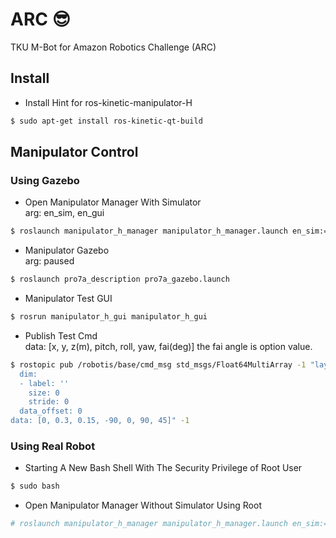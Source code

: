 # ARC :sunglasses:
TKU M-Bot for Amazon Robotics Challenge (ARC)


## Install

* Install Hint for ros-kinetic-manipulator-H
```bash
$ sudo apt-get install ros-kinetic-qt-build
```


## Manipulator Control

### Using Gazebo
    
* Open Manipulator Manager With Simulator   
    arg: en_sim, en_gui

```bash
$ roslaunch manipulator_h_manager manipulator_h_manager.launch en_sim:=true
```

* Manipulator Gazebo    
    arg: paused
    
```bash
$ roslaunch pro7a_description pro7a_gazebo.launch
```

* Manipulator Test GUI
```bash
$ rosrun manipulator_h_gui manipulator_h_gui
```

* Publish Test Cmd    
    data: [x, y, z(m), pitch, roll, yaw, fai(deg)]
    the fai angle is option value.

```bash
$ rostopic pub /robotis/base/cmd_msg std_msgs/Float64MultiArray -1 "layout:
  dim:
  - label: ''
    size: 0
    stride: 0
  data_offset: 0
data: [0, 0.3, 0.15, -90, 0, 90, 45]" -1
```

### Using Real Robot

* Starting A New Bash Shell With The Security Privilege of Root User
```bash
$ sudo bash
```

* Open Manipulator Manager Without Simulator Using Root
```bash
# roslaunch manipulator_h_manager manipulator_h_manager.launch en_sim:=false
```
